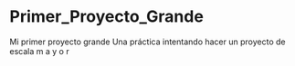 # Primer_Proyecto_Grande
Mi primer proyecto grande
Una práctica intentando hacer un proyecto de escala m a y o r
